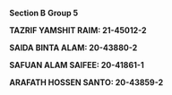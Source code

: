 **Section B**
**Group 5**


**TAZRIF YAMSHIT RAIM: 21-45012-2**

**SAIDA BINTA ALAM: 20-43880-2**

**SAFUAN ALAM SAIFEE: 20-41861-1**

**ARAFATH HOSSEN SANTO: 20-43859-2**
